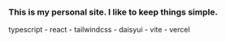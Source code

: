 ### This is my personal site. I like to keep things simple.

typescript - react - tailwindcss - daisyui - vite - vercel
